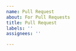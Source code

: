```yaml
---
name: Pull Request
about: For Pull Requests
title: Pull Request
labels: ''
assignees: ''

---
```



